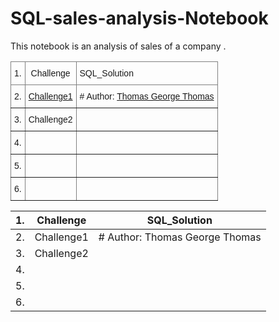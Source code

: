 # SQL-sales-analysis-Notebook
This notebook is an analysis of sales of a company . 

<style type="text/css">
.tg  {border-collapse:collapse;border-spacing:0;}
.tg td{border-color:black;border-style:solid;border-width:1px;font-family:Arial, sans-serif;font-size:14px;
  overflow:hidden;padding:10px 5px;word-break:normal;}
.tg th{border-color:black;border-style:solid;border-width:1px;font-family:Arial, sans-serif;font-size:14px;
  font-weight:normal;overflow:hidden;padding:10px 5px;word-break:normal;}
.tg .tg-c3ow{border-color:inherit;text-align:center;vertical-align:top}
.tg .tg-0pky{border-color:inherit;text-align:left;vertical-align:top}
.tg .tg-dvpl{border-color:inherit;text-align:right;vertical-align:top}
</style>
<table class="tg">
<thead>
  <tr>
    <th class="tg-c3ow">1. </th>
    <th class="tg-c3ow">Challenge </th>
    <th class="tg-0pky">SQL_Solution</th>
  </tr>
</thead>
<tbody>
  <tr>
    <td class="tg-0pky">2. </td>
    <td class="tg-0pky"><a href="https://www.hackerrank.com/challenges/revising-the-select-query/problem" target="_blank" rel="noopener noreferrer">Challenge1</a> </td>
    <td class="tg-0pky"># Author: <a href="https://github.com/Thomas-George-T/HackerRank-SQL-Challenges-Solutions/blob/master/Basic%20Select/Revising-the-select-Query-1.sql" target="_blank" rel="noopener noreferrer">Thomas George Thomas</a><br></td>
  </tr>
  <tr>
    <td class="tg-0pky">3. </td>
    <td class="tg-0pky">Challenge2</td>
    <td class="tg-dvpl"></td>
  </tr>
  <tr>
    <td class="tg-0pky">4. </td>
    <td class="tg-0pky"></td>
    <td class="tg-0pky"></td>
  </tr>
  <tr>
    <td class="tg-0pky">5.</td>
    <td class="tg-0pky"></td>
    <td class="tg-0pky"></td>
  </tr>
  <tr>
    <td class="tg-0pky">6.</td>
    <td class="tg-0pky"></td>
    <td class="tg-0pky"></td>
  </tr>
</tbody>
</table>










| 1.  |  Challenge  | SQL_Solution                   |
|:---:|:-----------:|--------------------------------|
| 2.  | Challenge1  | # Author: Thomas George Thomas |
| 3.  | Challenge2  |                                |
| 4.  |             |                                |
| 5.  |             |                                |
| 6.  |             |                                |

